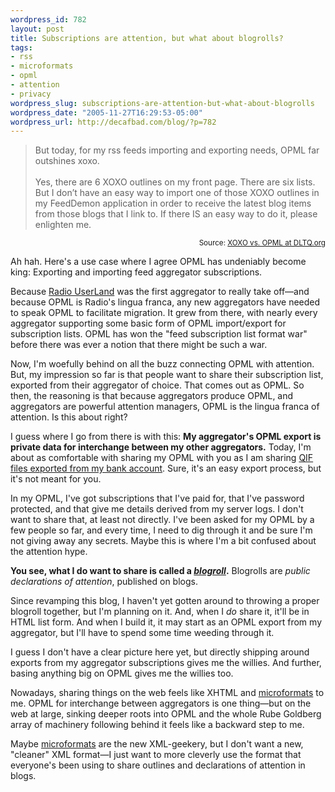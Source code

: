 ```yaml
--- 
wordpress_id: 782
layout: post
title: Subscriptions are attention, but what about blogrolls?
tags: 
- rss
- microformats
- opml
- attention
- privacy
wordpress_slug: subscriptions-are-attention-but-what-about-blogrolls
wordpress_date: "2005-11-27T16:29:53-05:00"
wordpress_url: http://decafbad.com/blog/?p=782
---
```

<blockquote cite="http://www.dltq.org/?p=763">But today, for my rss feeds importing and exporting needs, OPML far outshines xoxo.<br /><br />Yes, there are 6 XOXO outlines on my front page. There are six lists. But I don’t have an easy way to import one of those XOXO outlines in my FeedDemon application in order to receive the latest blog items from those blogs that I link to. If there IS an easy way to do it, please enlighten me.</blockquote>
<small style="text-align:right; display:block">Source: <a href="http://www.dltq.org/?p=763#comment-1131">XOXO vs. OPML at DLTQ.org</a></small>

Ah hah.  Here's a use case where I agree OPML has undeniably become king: Exporting and importing feed aggregator subscriptions.

Because [Radio UserLand][radio] was the first aggregator to really take off—and because OPML is Radio's lingua franca, any new aggregators have needed to speak OPML to facilitate migration.  It grew from there, with nearly every aggregator supporting some basic form of OPML import/export for subscription lists.  OPML has won the "feed subscription list format war" before there was ever a notion that there might be such a war.

Now, I'm woefully behind on all the buzz connecting OPML with attention.  But, my impression so far is that people want to share their subscription list, exported from their aggregator of choice.  That comes out as OPML.  So then, the reasoning is that because aggregators produce OPML, and aggregators are powerful attention managers, OPML is the lingua franca of attention.  Is this about right?

I guess where I go from there is with this:  **My aggregator's OPML export is private data for interchange between my other aggregators.**  Today, I'm about as comfortable with sharing my OPML with you as I am sharing [QIF files exported from my bank account][qif].  Sure, it's an easy export process, but it's not meant for you.

In my OPML, I've got subscriptions that I've paid for, that I've password protected, and that give me details derived from my server logs.  I don't want to share that, at least not directly.  I've been asked for my OPML by a few people so far, and every time, I need to dig through it and be sure I'm not giving away any secrets.  Maybe this is where I'm a bit confused about the attention hype.

**You see, what I do want to share is called a *[blogroll][radioblogroll]*.**  Blogrolls are *public declarations of attention*, published on blogs.  

Since revamping this blog, I haven't yet gotten around to throwing a proper blogroll together, but I'm planning on it.  And, when I *do* share it, it'll be in HTML list form.  And when I build it, it may start as an OPML export from my aggregator, but I'll have to spend some time weeding through it.

I guess I don't have a clear picture here yet, but directly shipping around exports from my aggregator subscriptions gives me the willies.  And further, basing anything big on OPML gives me the willies too.  

Nowadays, sharing things on the web feels like XHTML and [microformats][] to me.  OPML for interchange between aggregators is one thing—but on the web at large, sinking deeper roots into OPML and the whole Rube Goldberg array of machinery following behind it feels like a backward step to me.  

Maybe [microformats][] are the new XML-geekery, but I don't want a new, "cleaner" XML format—I just want to more cleverly use the format that everyone's been using to share outlines and declarations of attention in blogs.

[qif]: http://web.intuit.com/support/quicken/2002/win/1177.html
[radio]: http://radio.userland.com/
[radioblogroll]: http://radio.outliners.com/blogRollOutliner
[microformats]: http://www.microformats.org/
